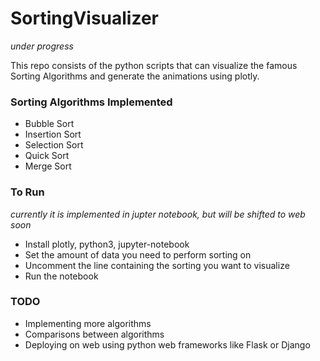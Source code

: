# SortingVisualizer

*under progress*

This repo consists of the python scripts that can visualize the famous Sorting Algorithms and generate the animations using plotly.

### Sorting Algorithms Implemented
- Bubble Sort
- Insertion Sort
- Selection Sort
- Quick Sort
- Merge Sort

### To Run

*currently it is implemented in jupter notebook, but will be shifted to web soon*

- Install plotly, python3, jupyter-notebook
- Set the amount of data you need to perform sorting on
- Uncomment the line containing the sorting you want to visualize
- Run the notebook


### TODO
- Implementing more algorithms
- Comparisons between algorithms
- Deploying on web using python web frameworks like Flask or Django
